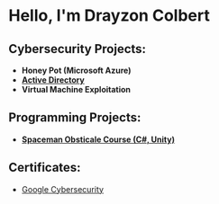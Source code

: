 <h1>Hello, I'm Drayzon Colbert </h1>

<h2>Cybersecurity Projects:</h2>

- <b>Honey Pot (Microsoft Azure)</b>
- <b>[Active Directory](https://github.com/DrayColb/Active-Directory)</b>
- <b> Virtual Machine Exploitation</b>


<h2>Programming Projects:</h2>

- <b>[Spaceman Obsticale Course (C#, Unity)](https://github.com/DrayColb/DrayColb1/blob/main/README.md)</b>

<h2>Certificates:</h2>

  - [Google Cybersecurity](https://coursera.org/share/702532dac34bea42800d51823407c296)


